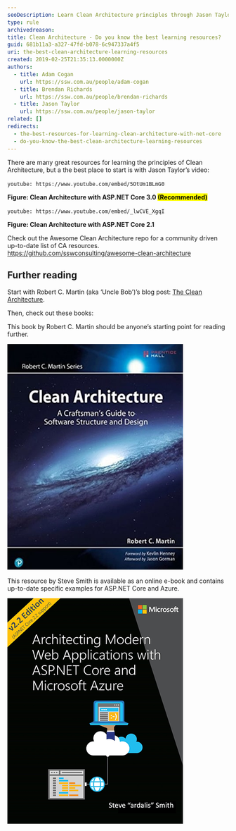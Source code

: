 ```yaml
---
seoDescription: Learn Clean Architecture principles through Jason Taylor's videos and Robert C Martin's blog post, then dive into Uncle Bob's book or Steve Smith's e-book for in-depth guidance on software structure and design.
type: rule
archivedreason:
title: Clean Architecture - Do you know the best learning resources?
guid: 681b11a3-a327-47fd-b078-6c947337a4f5
uri: the-best-clean-architecture-learning-resources
created: 2019-02-25T21:35:13.0000000Z
authors:
  - title: Adam Cogan
    url: https://ssw.com.au/people/adam-cogan
  - title: Brendan Richards
    url: https://ssw.com.au/people/brendan-richards
  - title: Jason Taylor
    url: https://ssw.com.au/people/jason-taylor
related: []
redirects:
  - the-best-resources-for-learning-clean-architecture-with-net-core
  - do-you-know-the-best-clean-architecture-learning-resources
---
```


There are many great resources for learning the principles of Clean Architecture, but a the best place to start is with Jason Taylor’s video:

`youtube: https://www.youtube.com/embed/5OtUm1BLmG0`

**Figure: Clean Architecture with ASP.NET Core 3.0 <mark>(Recommended)</mark>**

`youtube: https://www.youtube.com/embed/_lwCVE_XgqI`

**Figure: Clean Architecture with ASP.NET Core 2.1**

Check out the Awesome Clean Architecture repo for a community driven up-to-date list of CA resources.  
<https://github.com/sswconsulting/awesome-clean-architecture>

<!--endintro-->

## Further reading

Start with Robert C. Martin (aka ‘Uncle Bob’)’s blog post: [The Clean Architecture](http://blog.cleancoder.com/uncle-bob/2012/08/13/the-clean-architecture.html).

Then, check out these books:

This book by Robert C. Martin should be anyone’s starting point for reading further.

![Figure: Clean Architecture: A Craftsman's Guide to Software Structure and Design](clean-architecture-book-1.jpg)

This resource by Steve Smith is available as an online e-book and contains up-to-date specific examples for ASP.NET Core and Azure.

![Figure: Architecting Modern Web Applications with ASP.NET Core and Microsoft Azure](clean-architecture-book-2.png)
